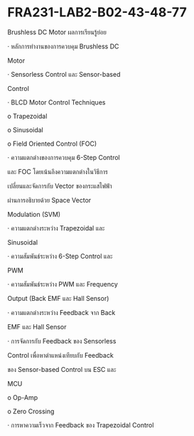 # FRA231-LAB2-B02-43-48-77
Brushless DC Motor
ผลการเรียนรู้ย่อย

· หลักการทำงานของการควบคุม Brushless DC

Motor

· Sensorless Control และ Sensor-based

Control

· BLCD Motor Control Techniques

o Trapezoidal

o Sinusoidal

o Field Oriented Control (FOC)

· ความแตกต่างของการควบคุม 6-Step Control

และ FOC โดยเน้นถึงความแตกต่างในวิธีการ

เปลี่ยนและจัดการกับ Vector ของกระแสไฟฟ้า

ผ่านการอธิบายด้วย Space Vector

Modulation (SVM)

· ความแตกต่างระหว่าง Trapezoidal และ

Sinusoidal

· ความสัมพันธ์ระหว่าง 6-Step Control และ

PWM

· ความสัมพันธ์ระหว่าง PWM และ Frequency

Output (Back EMF และ Hall Sensor)

· ความแตกต่างระหว่าง Feedback จาก Back

EMF และ Hall Sensor

· การจัดการกับ Feedback ของ Sensorless

Control เพื่อหาตำแหน่งเทียบกับ Feedback

ของ Sensor-based Control บน ESC และ

MCU

o Op-Amp

o Zero Crossing

· การหาความเร็วจาก Feedback ของ Trapezoidal Control

